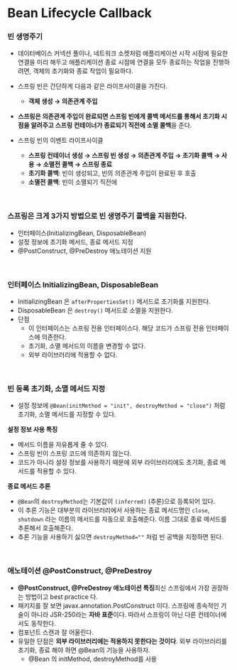 # Bean Lifecycle Callback


### 빈 생명주기
- 데이터베이스 커넥션 풀이나, 네트워크 소켓처럼 애플리케이션 시작 시점에 필요한 연결을 미리 해두고
애플리케이션 종료 시점에 연결을 모두 종료하는 작업을 진행하려면, 객체의 초기화와 종료 작업이
필요하다.
- 스프링 빈은 간단하게 다음과 같은 라이프사이클을 가진다.
    - **객체 생성 → 의존관계 주입**
- **스프링은 의존관계 주입이 완료되면 스프링 빈에게 콜백 메서드를 통해서 초기화 시점을 알려주고 스프링 컨테이너가 종료되기 직전에 소멸 콜백**을 준다.

- 스프링 빈의 이벤트 라이프사이클
    - **스프링 컨테이너 생성 → 스프링 빈 생성 → 의존관계 주입 → 초기화 콜백 → 사용 → 소멸전 콜백 → 스프링 종료**
    - **초기화 콜백**: 빈이 생성되고, 빈의 의존관계 주입이 완료된 후 호출
    - **소멸전 콜백**: 빈이 소멸되기 직전에 
    
<br>

### 스프링은 크게 3가지 방법으로 빈 생명주기 콜백을 지원한다.
- 인터페이스(InitializingBean, DisposableBean)
- 설정 정보에 초기화 메서드, 종료 메서드 지정
- @PostConstruct, @PreDestroy 애노테이션 지원

<br>

### 인터페이스 InitializingBean, DisposableBean
- InitializingBean 은 `afterPropertiesSet()` 메서드로 초기화를 지원한다.
- DisposableBean 은 `destroy()` 메서드로 소멸을 지원한다.
- 단점
    - 이 인터페이스는 스프링 전용 인터페이스다. 해당 코드가 스프링 전용 인터페이스에 의존한다.
    - 초기화, 소멸 메서드의 이름을 변경할 수 없다.
    - 외부 라이브러리에 적용할 수 없다.

<br>

### 빈 등록 초기화, 소멸 메서드 지정
- 설정 정보에 `@Bean(initMethod = "init", destroyMethod = "close")` 처럼 초기화, 소멸 메서드를 지정할 수 있다.

**설정 정보 사용 특징**
- 메서드 이름을 자유롭게 줄 수 있다.
- 스프링 빈이 스프링 코드에 의존하지 않는다.
- 코드가 아니라 설정 정보를 사용하기 때문에 외부 라이브러리에도 초기화, 종료 메서드를 적용할 수 있다.

**종료 메서드 추론**
- `@Bean`의 `destroyMethod`는 기본값이 `(inferred)` (추론)으로 등록되어 있다.
- 이 추론 기능은 대부분의 라이브러리에서 사용하는 종료 메서드명인 `close`, `shutdown` 라는 이름의 메서드를 자동으로 호출해준다. 이름 그대로 종료 메서드를 추론해서 호출해준다.
- 추론 기능을 사용하기 싫으면 `destroyMethod=""` 처럼 빈 공백을 지정하면 된다.

<br>

### 애노테이션 @PostConstruct, @PreDestroy
- **@PostConstruct, @PreDestroy 애노테이션 특징**최신 스프링에서 가장 권장하는 방법이고 best practice 다.
- 패키지를 잘 보면 javax.annotation.PostConstruct 이다. 스프링에 종속적인 기술이 아니라 JSR-250라는 **자바 표준**이다. 따라서 스프링이 아닌 다른 컨테이너에서도 동작한다.
- 컴포넌트 스캔과 잘 어울린다.
- 유일한 단점은 **외부 라이브러리에는 적용하지 못한다는 것이다**. 외부 라이브러리를 초기화, 종료 해야 하면 @Bean의 기능을 사용하자.
  - @Bean 의 initMethod, destroyMethod를 사용
